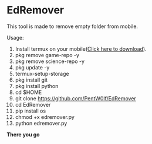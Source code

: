 # EdRemover
This tool is made to remove empty folder from mobile.

Usage: 

1) Install termux on your mobile(<a href = "https://play.google.com/store/apps/details?id=com.termux">Click here to download</a>).
2) pkg remove game-repo -y
3) pkg remove science-repo -y
4) pkg update -y
5) termux-setup-storage
6) pkg install git
7) pkg install python
8) cd $HOME
9) git clone https://github.com/PentW0lf/EdRemover
10) cd EdRemover
11) pip install os
12) chmod +x edremover.py
13) python edremover.py

<b> There you go </b>
